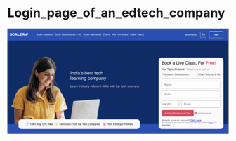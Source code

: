 # Login_page_of_an_edtech_company


![image alt](https://github.com/RishavGhosh7/Login_page_of_an_edtech_company/blob/main/Screenshot%20of%20Login%20Page.png?raw=true)
